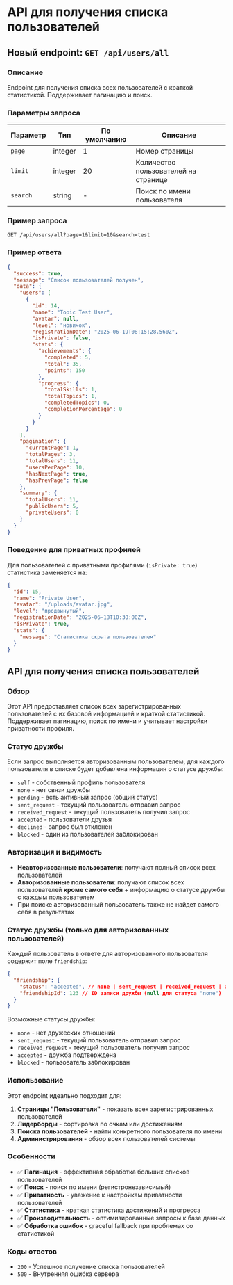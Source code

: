 # API для получения списка пользователей

## Новый endpoint: `GET /api/users/all`

### Описание

Endpoint для получения списка всех пользователей с краткой статистикой. Поддерживает пагинацию и поиск.

### Параметры запроса

| Параметр | Тип     | По умолчанию | Описание                             |
| -------- | ------- | ------------ | ------------------------------------ |
| `page`   | integer | 1            | Номер страницы                       |
| `limit`  | integer | 20           | Количество пользователей на странице |
| `search` | string  | -            | Поиск по имени пользователя          |

### Пример запроса

```http
GET /api/users/all?page=1&limit=10&search=test
```

### Пример ответа

```json
{
  "success": true,
  "message": "Список пользователей получен",
  "data": {
    "users": [
      {
        "id": 14,
        "name": "Topic Test User",
        "avatar": null,
        "level": "новичок",
        "registrationDate": "2025-06-19T08:15:28.560Z",
        "isPrivate": false,
        "stats": {
          "achievements": {
            "completed": 5,
            "total": 35,
            "points": 150
          },
          "progress": {
            "totalSkills": 1,
            "totalTopics": 1,
            "completedTopics": 0,
            "completionPercentage": 0
          }
        }
      }
    ],
    "pagination": {
      "currentPage": 1,
      "totalPages": 3,
      "totalUsers": 11,
      "usersPerPage": 10,
      "hasNextPage": true,
      "hasPrevPage": false
    },
    "summary": {
      "totalUsers": 11,
      "publicUsers": 5,
      "privateUsers": 0
    }
  }
}
```

### Поведение для приватных профилей

Для пользователей с приватными профилями (`isPrivate: true`) статистика заменяется на:

```json
{
  "id": 15,
  "name": "Private User",
  "avatar": "/uploads/avatar.jpg",
  "level": "продвинутый",
  "registrationDate": "2025-06-18T10:30:00Z",
  "isPrivate": true,
  "stats": {
    "message": "Статистика скрыта пользователем"
  }
}
```

## API для получения списка пользователей

### Обзор

Этот API предоставляет список всех зарегистрированных пользователей с их базовой информацией и краткой статистикой. Поддерживает пагинацию, поиск по имени и учитывает настройки приватности профиля.

### Статус дружбы

Если запрос выполняется авторизованным пользователем, для каждого пользователя в списке будет добавлена информация о статусе дружбы:

- `self` - собственный профиль пользователя
- `none` - нет связи дружбы
- `pending` - есть активный запрос (общий статус)
- `sent_request` - текущий пользователь отправил запрос
- `received_request` - текущий пользователь получил запрос
- `accepted` - пользователи друзья
- `declined` - запрос был отклонен
- `blocked` - один из пользователей заблокирован

### Авторизация и видимость

- **Неавторизованные пользователи**: получают полный список всех пользователей
- **Авторизованные пользователи**: получают список всех пользователей **кроме самого себя** + информацию о статусе дружбы с каждым пользователем
- При поиске авторизованный пользователь также не найдет самого себя в результатах

### Статус дружбы (только для авторизованных пользователей)

Каждый пользователь в ответе для авторизованного пользователя содержит поле `friendship`:

```json
{
  "friendship": {
    "status": "accepted", // none | sent_request | received_request | accepted | blocked
    "friendshipId": 123 // ID записи дружбы (null для статуса "none")
  }
}
```

Возможные статусы дружбы:

- `none` - нет дружеских отношений
- `sent_request` - текущий пользователь отправил запрос
- `received_request` - текущий пользователь получил запрос
- `accepted` - дружба подтверждена
- `blocked` - пользователь заблокирован

### Использование

Этот endpoint идеально подходит для:

1. **Страницы "Пользователи"** - показать всех зарегистрированных пользователей
2. **Лидерборды** - сортировка по очкам или достижениям
3. **Поиска пользователей** - найти конкретного пользователя по имени
4. **Администрирования** - обзор всех пользователей системы

### Особенности

- ✅ **Пагинация** - эффективная обработка больших списков пользователей
- ✅ **Поиск** - поиск по имени (регистронезависимый)
- ✅ **Приватность** - уважение к настройкам приватности пользователей
- ✅ **Статистика** - краткая статистика достижений и прогресса
- ✅ **Производительность** - оптимизированные запросы к базе данных
- ✅ **Обработка ошибок** - graceful fallback при проблемах со статистикой

### Коды ответов

- `200` - Успешное получение списка пользователей
- `500` - Внутренняя ошибка сервера

